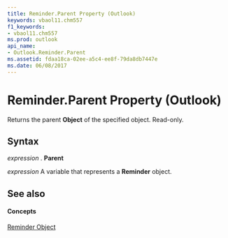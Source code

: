 ```yaml
---
title: Reminder.Parent Property (Outlook)
keywords: vbaol11.chm557
f1_keywords:
- vbaol11.chm557
ms.prod: outlook
api_name:
- Outlook.Reminder.Parent
ms.assetid: fdaa18ca-02ee-a5c4-ee8f-79da8db7447e
ms.date: 06/08/2017
---
```



# Reminder.Parent Property (Outlook)

Returns the parent **Object** of the specified object. Read-only.


## Syntax

 _expression_ . **Parent**

 _expression_ A variable that represents a **Reminder** object.


## See also


#### Concepts


[Reminder Object](reminder-object-outlook.md)

